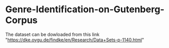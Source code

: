# Genre-Identification-on-Gutenberg-Corpus

The dataset can be dowloaded from this link "https://dke.ovgu.de/findke/en/Research/Data+Sets-p-1140.html"
